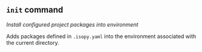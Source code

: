 ## `init` command

_Install configured project packages into environment_

Adds packages defined in `.isopy.yaml` into the environment associated with
the current directory.
